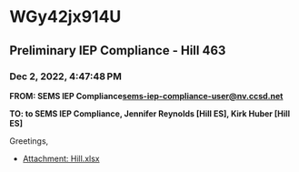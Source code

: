 # WGy42jx914U
## Preliminary IEP Compliance - Hill 463
### Dec 2, 2022, 4:47:48 PM
**FROM: SEMS IEP Compliance<sems-iep-compliance-user@nv.ccsd.net>**

**TO: to SEMS IEP Compliance, Jennifer Reynolds [Hill ES], Kirk Huber [Hill ES]**


Greetings, 





* [Attachment: Hill.xlsx](WGy42jx914U-attachment-1.xlsx)
